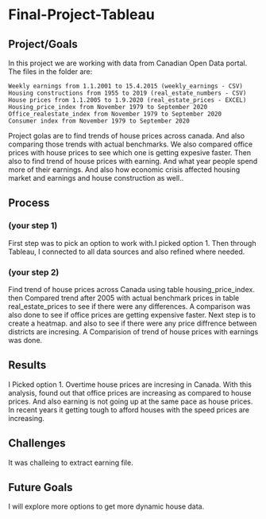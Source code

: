 # Final-Project-Tableau

## Project/Goals
In this project we are working with data from Canadian Open Data portal. The files in the folder are:

    Weekly earnings from 1.1.2001 to 15.4.2015 (weekly_earnings - CSV)
    Housing constructions from 1955 to 2019 (real_estate_numbers - CSV)
    House prices from 1.1.2005 to 1.9.2020 (real_estate_prices - EXCEL)
    Housing_price_index from November 1979 to September 2020
    Office_realestate_index from November 1979 to September 2020
    Consumer index from November 1979 to September 2020

Project golas are to find trends of house prices across canada. And also comparing those trends with actual benchmarks. We also compared office prices with house prices to see which one is getting expesive faster. Then also to find trend of house prices with earning. And what year people spend more of their earnings. And also how economic crisis affected housing market and earnings and house construction as well.. 

## Process
### (your step 1)

First step was to pick an option to work with.I picked option 1. Then through Tableau, I connected to all data sources and also refined where needed.

### (your step 2)

Find trend of house prices across Canada using table housing_price_index. then Compared trend after 2005 with actual benchmark prices in table real_estate_prices to see if there were any differences. A comparison was also done to see if office prices are getting expensive faster. Next step is to create a heatmap. and also to see if there were any price diffrence between districts are incresing. A Comparision of trend of house prices with earnings was done. 

## Results

I Picked option 1. Overtime house prices are incresing in Canada. With this analysis, found out that office prices are increasing as compared to house prices. And also earning is not going up at the same pace as house prices. In recent years it getting tough to afford houses with the speed prices are increasing.

















## Challenges 
It was challeing to extract earning file.

## Future Goals
I will explore more options to get more dynamic house data.